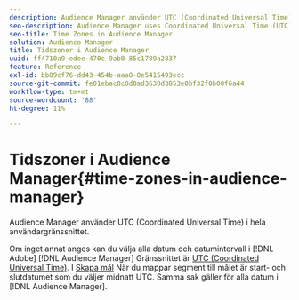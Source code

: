 ```yaml
---
description: Audience Manager använder UTC (Coordinated Universal Time) i hela användargränssnittet.
seo-description: Audience Manager uses Coordinated Universal Time (UTC) across its entire UI.
seo-title: Time Zones in Audience Manager
solution: Audience Manager
title: Tidszoner i Audience Manager
uuid: ff4710a9-edee-470c-9ab0-85c1789a2837
feature: Reference
exl-id: bb89cf76-dd43-454b-aaa8-8e5415493ecc
source-git-commit: fe01ebac8c0d0ad3630d3853e0bf32f0b00f6a44
workflow-type: tm+mt
source-wordcount: '88'
ht-degree: 11%

---
```


# Tidszoner i Audience Manager{#time-zones-in-audience-manager}

Audience Manager använder UTC (Coordinated Universal Time) i hela användargränssnittet.

Om inget annat anges kan du välja alla datum och datumintervall i [!DNL Adobe] [!DNL Audience Manager] Gränssnittet är [UTC (Coordinated Universal Time)](https://www.timeanddate.com/worldclock/timezone/utc). I [Skapa mål](../features/destinations/create-cookie-destination.md#segments-mapping) När du mappar segment till målet är start- och slutdatumet som du väljer midnatt UTC. Samma sak gäller för alla datum i [!DNL Audience Manager].
